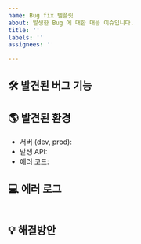 ```yaml
---
name: Bug fix 템플릿
about: 발생한 Bug 에 대한 대응 이슈입니다.
title: ''
labels: ''
assignees: ''

---
```


## 🛠️ 발견된 버그 기능
<!--어떤 부분에서 버그가 나오는지 기입합니다.-->

## 🌎 발견된 환경
- 서버 (dev, prod):
- 발생 API:
- 에러 코드:

## 💻 에러 로그
<!--에러 로그를 기입합니다.-->
```
```
## 💡 해결방안
<!--해당 에러를 어떻게 해결할 것인지, 어떻게 임시적 처리를 진행해야 하는지 상세히 기입합니다.-->
